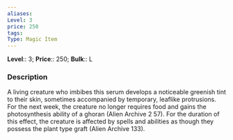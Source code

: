 ```yaml
---
aliases: 
Level: 3
price: 250
tags: 
Type: Magic Item
---
```



**Level**:: 3;
**Price**:: 250; **Bulk**:: L

### Description

A living creature who imbibes this serum develops a noticeable greenish tint to their skin, sometimes accompanied by temporary, leaflike protrusions. For the next week, the creature no longer requires food and gains the photosynthesis ability of a ghoran (Alien Archive 2 57). For the duration of this effect, the creature is affected by spells and abilities as though they possess the plant type graft (Alien Archive 133).
